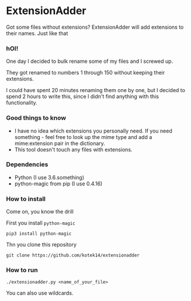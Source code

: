 # ExtensionAdder
Got some files without extensions? ExtensionAdder will add extensions to their names. Just like that

### hOI!
One day I decided to bulk rename some of my files and I screwed up.

They got renamed to numbers 1 through 150 without keeping their extensions.

I could have spent 20 minutes renaming them one by one, but I decided to spend 2 hours to write this, since I didn't find anything with this functionality.

### Good things to know
+ I have no idea which extensions you personally need. If you need something - feel free to look up the mime type and add a mime:extension pair in the dictionary. 
+ This tool doesn't touch any files with extensions.

### Dependencies
+ Python (I use 3.6.something)
+ python-magic from pip (I use 0.4.16)

### How to install
Come on, you know the drill

First you install `python-magic`

`pip3 install python-magic`

Thn you clone this repository

`git clone https://github.com/kotek14/extensionadder`

### How to run
`./extensionadder.py <name_of_your_file>`

You can also use wildcards.
